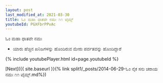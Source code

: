```yaml
---
layout: post
last_modified_at: 2021-03-30
title: ಓಂ ಮಹಾ ಧಾತವೇ ನಮಃ ೧೧ ಟೈಮ್ಸ್
youtubeId: PGXFbrPPvAc
---
```

 
 
 ಓಂ ಮಹಾ ಧಾತವೇ ನಮಃ  
 
 -  ಯಾರು ಹೆಚ್ಚಿನ ಖನಿಜಗಳನ್ನು ಹೊಂದಿರುವ ಮೇರು ಪರ್ವತವನ್ನು ಹೊಂದಿದ್ದಾರೆ 
 
  
 
  
 
 
 
 
 
 


{% include youtubePlayer.html id=page.youtubeId %}
 
[Next]({{ site.baseurl }}{% link  split1/_posts/2014-06-29-ಓಂ ನೈಕ ಸನು ಚರಾಯ ನಮಃ ೧೧ ಟೈಮ್ಸ್.md%})
 
